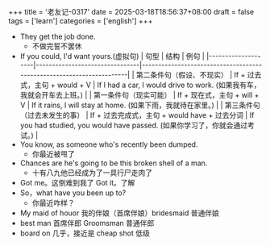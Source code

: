 +++
title = '老友记-0317'
date = 2025-03-18T18:56:37+08:00
draft = false
tags = ['learn']
categories = ['english']
+++

- They get the job done.
  - 不做完誓不罢休
- If you could, I'd want yours.(虚拟句)
| 句型                | 结构                            | 例句                                                                 |
|--------------------|--------------------------------|----------------------------------------------------------------------|
| 第二条件句（假设、不现实） | If + 过去式，主句 + would + V   | If I had a car, I would drive to work. (如果我有车，我就会开车去上班。)        |
| 第一条件句（现实可能）     | If + 现在式，主句 + will + V    | If it rains, I will stay at home. (如果下雨，我就待在家里。)             |
| 第三条件句（过去未发生的事） | If + 过去完成式，主句 + would have + 过去分词 | If you had studied, you would have passed. (如果你学习了，你就会通过考试。) |
- You know, as someone who's recently been dumped.
  - 你最近被甩了
- Chances are he's going to be this broken shell of a man.
  - 十有八九他已经成为了一具行尸走肉了
- Got me。这倒难到我了 Got it。了解
- So，what have you been up to?
  - 你最近咋样？
- My maid of houor 我的伴娘（首席伴娘）bridesmaid 普通伴娘
- best man 首席伴郎 Groomsman 普通伴郎
- board on 几乎，接近是 cheap shot 低级
